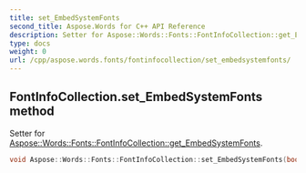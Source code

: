 ```yaml
---
title: set_EmbedSystemFonts
second_title: Aspose.Words for C++ API Reference
description: Setter for Aspose::Words::Fonts::FontInfoCollection::get_EmbedSystemFonts. 
type: docs
weight: 0
url: /cpp/aspose.words.fonts/fontinfocollection/set_embedsystemfonts/
---
```

## FontInfoCollection.set_EmbedSystemFonts method


Setter for [Aspose::Words::Fonts::FontInfoCollection::get_EmbedSystemFonts](../get_embedsystemfonts/).

```cpp
void Aspose::Words::Fonts::FontInfoCollection::set_EmbedSystemFonts(bool value)
```

